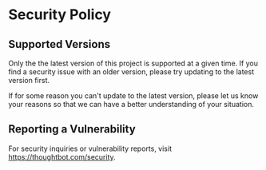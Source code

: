 <!-- START /templates/security.md -->
# Security Policy

## Supported Versions

Only the the latest version of this project is supported at a given time. If
you find a security issue with an older version, please try updating to the
latest version first.

If for some reason you can't update to the latest version, please let us know
your reasons so that we can have a better understanding of your situation.

## Reporting a Vulnerability

For security inquiries or vulnerability reports, visit
<https://thoughtbot.com/security>.

<!-- END /templates/security.md -->
